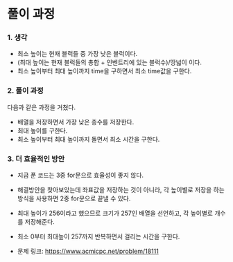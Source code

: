# 풀이 과정
### 1. 생각
- 최소 높이는 현재 블럭들 중 가장 낮은 블럭이다.
- (최대 높이는 현재 블럭들의 총합 + 인벤트리에 있는 블럭수)/땅넓이 이다.
- 최소 높이부터 최대 높이까지 time을 구하면서 최소 time값을 구한다.

### 2. 풀이 과정
다음과 같은 과정을 거쳤다.
- 배열을 저장하면서 가장 낮은 층수를 저장한다.
- 최대 높이를 구한다.
- 최소 높이부터 최대 높이까지 돌면서 최소 시간을 구한다.

### 3. 더 효율적인 방안
- 지금 푼 코드는 3중 for문으로 효율성이 좋지 않다.
- 해결방안을 찾아보았는데 좌표값을 저장하는 것이 아니라, 각 높이별로 저장을 하는 방식을 사용하면 2중 for문으로 끝낼 수 있다.
- 최대 높이가 256이라고 했으므로 크기가 257인 배열을 선언하고, 각 높이별로 개수를 저장해준다.
- 최소 0부터 최대높이 257까지 반복하면서 걸리는 시간을 구한다.

- 문제 링크: https://www.acmicpc.net/problem/18111
